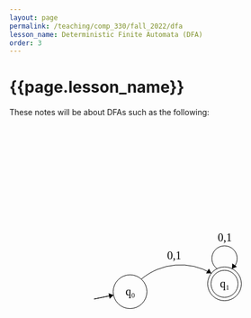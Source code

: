 ```yaml
---
layout: page
permalink: /teaching/comp_330/fall_2022/dfa
lesson_name: Deterministic Finite Automata (DFA)
order: 3
---
```


<h1>{{page.lesson_name}}</h1>

These notes will be about DFAs such as the following:

<svg width="800" height="600" style="display: block; vertical-align: top;" version="1.1" xmlns="http://www.w3.org/2000/svg">
	<ellipse stroke="black" stroke-width="1" fill="none" cx="214.5" cy="296.5" rx="30" ry="30"/>
	<text x="206.5" y="302.5" font-family="Times New Roman" font-size="20">q&#8320;</text>
	<ellipse stroke="black" stroke-width="1" fill="none" cx="382.5" cy="282.5" rx="30" ry="30"/>
	<text x="374.5" y="288.5" font-family="Times New Roman" font-size="20">q&#8321;</text>
	<ellipse stroke="black" stroke-width="1" fill="none" cx="382.5" cy="282.5" rx="24" ry="24"/>
	<path stroke="black" stroke-width="1" fill="none" d="M 234.474,274.245 A 108.031,108.031 0 0 1 359.118,263.858"/>
	<polygon fill="black" stroke-width="1" points="359.118,263.858 354.779,255.482 349.687,264.088"/>
	<text x="280.5" y="238.5" font-family="Times New Roman" font-size="20">0,1</text>
	<path stroke="black" stroke-width="1" fill="none" d="M 369.275,255.703 A 22.5,22.5 0 1 1 395.725,255.703"/>
	<text x="370.5" y="206.5" font-family="Times New Roman" font-size="20">0,1</text>
	<polygon fill="black" stroke-width="1" points="395.725,255.703 404.473,252.17 396.382,246.292"/>
	<polygon stroke="black" stroke-width="1" points="150.5,309.5 185.1,302.472"/>
	<polygon fill="black" stroke-width="1" points="185.1,302.472 176.265,299.164 178.256,308.964"/>
</svg>

